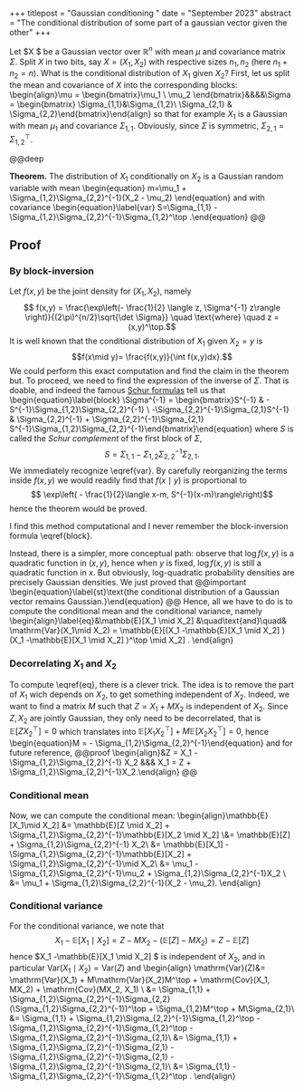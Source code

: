 +++
titlepost = "Gaussian conditioning "
date = "September 2023"
abstract = "The conditional distribution of some part of a gaussian vector given the other"
+++

Let $X $ be a Gaussian vector over $\mathbb{R}^n$ with mean $\mu$ and covariance matrix $\Sigma$. Split $X$ in two bits, say $X = (X_1, X_2)$ with respective sizes $n_1, n_2$ (here $n_1 + n_2 = n$). What is the conditional distribution of $X_1$ given $X_2$? First, let us split the mean and covariance of $X$ into the corresponding blocks: 
\begin{align}\mu = \begin{bmatrix}\mu_1 \\ \mu_2 \end{bmatrix}&&&&\Sigma = \begin{bmatrix} \Sigma_{1,1}&\Sigma_{1,2}\\ \Sigma_{2,1} & \Sigma_{2,2}\end{bmatrix}\end{align}
so that for example $X_1$ is a Gaussian with mean $\mu_1$ and covariance $\Sigma_{1,1}$. Obviously, since $\Sigma$ is symmetric, $\Sigma_{2,1} = \Sigma_{1,2}^\top$. 

@@deep

**Theorem.**
The distribution of $X_1$ conditionally on $X_2$ is a Gaussian random variable with mean
\begin{equation}
m=\mu_1 +  \Sigma_{1,2}\Sigma_{2,2}^{-1}(X_2 - \mu_2)
\end{equation}
and with covariance
\begin{equation}\label{var}  S=\Sigma_{1,1} - \Sigma_{1,2}\Sigma_{2,2}^{-1}\Sigma_{1,2}^\top .\end{equation}
@@

## Proof 

### By block-inversion

Let $f(x,y)$ be the joint density for $(X_1,X_2)$, namely
$$ f(x,y) = \frac{\exp\left(- \frac{1}{2} \langle z, \Sigma^{-1} z\rangle \right)}{(2\pi)^{n/2}\sqrt{\det \Sigma}} \quad \text{where} \quad z = (x,y)^\top.$$
It is well known that the conditional distribution of $X_1$ given $X_2=y$ is 
$$f(x\mid y)= \frac{f(x,y)}{\int f(x,y)dx}.$$
We could perform this exact computation and find the claim in the theorem but. To proceed, we need to find the expression of the inverse of $\Sigma$. That is doable, and indeed the famous [Schur formulas](https://en.wikipedia.org/wiki/Block_matrix) tell us that 
\begin{equation}\label{block} \Sigma^{-1} = \begin{bmatrix}S^{-1} & - S^{-1}\Sigma_{1,2}\Sigma_{2,2}^{-1} \\ 
-\Sigma_{2,2}^{-1}\Sigma_{2,1}S^{-1} & \Sigma_{2,2}^{-1} + \Sigma_{2,2}^{-1}\Sigma_{2,1} S^{-1}\Sigma_{1,2}\Sigma_{2,2}^{-1}\end{bmatrix}\end{equation}
where $S$ is called the *Schur complement* of the first block of $\Sigma$, 
$$ S = \Sigma_{1,1} - \Sigma_{1,2}\Sigma_{2,2}^{-1}\Sigma_{2,1}.$$
We immediately recognize \eqref{var}. By carefully reorganizing the terms inside $f(x,y)$ we would readily find that $f(x\mid y)$ is proportional to 
$$ \exp\left( - \frac{1}{2}\langle x-m, S^{-1}(x-m)\rangle\right)$$
hence the theorem would be proved. 

I find this method computational and I never remember the block-inversion formula \eqref{block}. 

Instead, there is a simpler, more conceptual path: observe that $\log f(x,y)$ is a quadratic function in $(x,y)$, hence when $y$ is fixed, $\log f(x,y)$ is still a quadratic function in $x$. But obviously, log-quadratic probability densities are precisely Gaussian densities. We just proved that
@@important 
\begin{equation}\label{st}\text{the conditional distribution of a Gaussian vector remains Gaussian.}\end{equation}
@@
Hence, all we have to do is to compute the conditional mean and the conditional variance, namely
\begin{align}\label{eq}&\mathbb{E}[X_1 \mid X_2] &\quad\text{and}\quad& \mathrm{Var}(X_1\mid X_2) = \mathbb{E}[(X_1 -\mathbb{E}[X_1 \mid X_2] )(X_1 -\mathbb{E}[X_1 \mid X_2] )^\top \mid X_2] . \end{align}
 

### Decorrelating $X_1$ and $X_2$


To compute \eqref{eq}, there is a clever trick. The idea is to remove the part of $X_1$ wich depends on $X_2$, to get something independent of $X_2$. Indeed, we want to find a matrix $M$ such that $Z=X_1 + MX_2$ is independent of $X_2$. Since $Z,X_2$ are jointly Gaussian, they only need to be decorrelated, that is $\mathbb{E}[ZX_2^\top]=0$ which translates into $\mathbb{E}[X_1 X_2^\top] + M \mathbb{E}[X_2X_2^\top]=0$, hence 
\begin{equation}M = - \Sigma_{1,2}\Sigma_{2,2}^{-1}\end{equation}
and for future reference, 
@@proof
\begin{align}&Z = X_1 -  \Sigma_{1,2}\Sigma_{2,2}^{-1} X_2 &&& X_1 = Z +  \Sigma_{1,2}\Sigma_{2,2}^{-1}X_2.\end{align}
@@

### Conditional mean

Now, we can compute the conditional mean: 
\begin{align}\mathbb{E}[X_1\mid X_2] &= \mathbb{E}[Z \mid X_2] + \Sigma_{1,2}\Sigma_{2,2}^{-1}\mathbb{E}[X_2 \mid X_2] \\&=  \mathbb{E}[Z] + \Sigma_{1,2}\Sigma_{2,2}^{-1} X_2\\
&= \mathbb{E}[X_1] - \Sigma_{1,2}\Sigma_{2,2}^{-1}\mathbb{E}[X_2]  + \Sigma_{1,2}\Sigma_{2,2}^{-1}\mid X_2\\
&= \mu_1 -  \Sigma_{1,2}\Sigma_{2,2}^{-1}\mu_2 + \Sigma_{1,2}\Sigma_{2,2}^{-1}X_2 \\
&= \mu_1 +  \Sigma_{1,2}\Sigma_{2,2}^{-1}(X_2 - \mu_2).
\end{align}

### Conditional variance

For the conditional variance, we note that 
$$ X_1 -\mathbb{E}[X_1 \mid X_2] = Z - MX_2 - (\mathbb{E}[Z] - MX_2)  = Z-\mathbb{E}[Z]$$
hence $X_1 -\mathbb{E}[X_1 \mid X_2] $ is independent of $X_2$, and in particular $\mathrm{Var}(X_1 \mid X_2) = \mathrm{Var}(Z)$ and
\begin{align}
\mathrm{Var}(Z)&= \mathrm{Var}(X_1) + M\mathrm{Var}(X_2)M^\top + \mathrm{Cov}(X_1, MX_2) + \mathrm{Cov}(MX_2, X_1) \\
&= \Sigma_{1,1} + \Sigma_{1,2}\Sigma_{2,2}^{-1}\Sigma_{2,2}(\Sigma_{1,2}\Sigma_{2,2}^{-1})^\top + \Sigma_{1,2}M^\top + M\Sigma_{2,1}\\
&= \Sigma_{1,1} + \Sigma_{1,2}\Sigma_{2,2}^{-1}\Sigma_{1,2}^\top - \Sigma_{1,2}\Sigma_{2,2}^{-1}\Sigma_{1,2}^\top - \Sigma_{1,2}\Sigma_{2,2}^{-1}\Sigma_{2,1}\\
&= \Sigma_{1,1} + \Sigma_{1,2}\Sigma_{2,2}^{-1}\Sigma_{2,1} - \Sigma_{1,2}\Sigma_{2,2}^{-1}\Sigma_{2,1} - \Sigma_{1,2}\Sigma_{2,2}^{-1}\Sigma_{2,1}\\
&= \Sigma_{1,1} - \Sigma_{1,2}\Sigma_{2,2}^{-1}\Sigma_{1,2}^\top .
\end{align}
